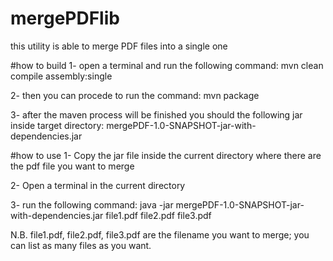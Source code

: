 # mergePDFlib
this utility is able to merge PDF files into a single one

#how to build
1- open a terminal and run the following command:
	mvn clean compile assembly:single

2- then you can procede to run the command:
	mvn package

3- after the maven process will be finished you should the following jar inside target directory:
	mergePDF-1.0-SNAPSHOT-jar-with-dependencies.jar


#how to use
1- Copy the jar file inside the current directory where there are the pdf file you want to merge

2- Open a terminal in the current directory

3- run the following command:
	java -jar mergePDF-1.0-SNAPSHOT-jar-with-dependencies.jar file1.pdf file2.pdf file3.pdf

N.B. file1.pdf, file2.pdf, file3.pdf are the filename you want to merge; you can list as many files as you want.